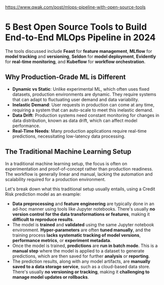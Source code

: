https://www.qwak.com/post/mlops-pipeline-with-open-source-tools
# 5 Best Open Source Tools to Build End-to-End MLOps Pipeline in 2024
The tools discussed include **Feast** for __feature management__, **MLflow** for __model tracking__ and __versioning__, **Seldon** for __model deployment__, **Evidently** for __real-time monitoring__, and **Kubeflow** for __workflow orchestration__.

## Why Production-Grade ML is Different

-   **Dynamic vs Static**: Unlike experimental ML, which often uses fixed datasets, production environments are dynamic. They require systems that can adapt to fluctuating user demand and data variability.
-   **Inelastic Demand**: User requests in production can come at any time, requiring a system that can auto-scale to meet this inelastic demand.
-   **Data Drift**: Production systems need constant monitoring for changes in data distribution, known as data drift, which can affect model performance.
-   **Real-Time Needs**: Many production applications require real-time predictions, necessitating low-latency data processing.

## The Traditional Machine Learning Setup

In a traditional machine learning setup, the focus is often on experimentation and proof-of-concept rather than production readiness. The workflow is generally linear and manual, lacking the automation and scalability required for a production environment. 

Let's break down what this traditional setup usually entails, using a Credit Risk prediction model as an example:

*   **Data preprocessing** and **feature engineering** are typically done in an ad-hoc manner using tools like Jupyter notebooks. There's usually __no version control for the data transformations or features__, making it __difficult to reproduce results__.
*   The model is **trained** and **validated** using the same Jupyter notebook environment. **Hyper-parameters** are often __tuned manually__, and the training process __lacks systematic tracking of model versions__, __performance metrics__, or __experiment metadata__.
*   Once the model is trained, **predictions** are __run in batch mode__. This is a __manual step__ where the model is applied to a dataset to generate predictions, which are then saved for further **analysis** or **reporting**.
*   The prediction results, along with any model artifacts, are __manually saved to a data storage service__, such as a cloud-based data store. There's usually __no versioning or tracking__, making it __challenging to manage model updates or rollbacks__.

